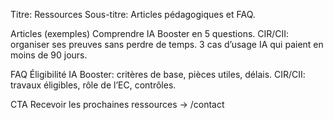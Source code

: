 Titre: Ressources
Sous-titre: Articles pédagogiques et FAQ.

Articles (exemples)
Comprendre IA Booster en 5 questions.
CIR/CII: organiser ses preuves sans perdre de temps.
3 cas d’usage IA qui paient en moins de 90 jours.

FAQ
Éligibilité IA Booster: critères de base, pièces utiles, délais.
CIR/CII: travaux éligibles, rôle de l’EC, contrôles.

CTA
Recevoir les prochaines ressources → /contact
